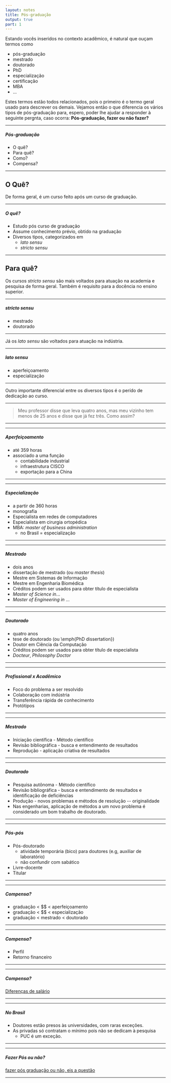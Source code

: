 ```yaml
---
layout: notes
title: Pós-graduação
output: true
part: 1
---
```


Estando vocês inseridos no contexto acadêmico, é natural que ouçam termos como 
* pós-graduação
* mestrado
* doutorado
* PhD
* especialização
* certificação
* MBA
* ...

Estes termos estão todos relacionados, pois o primeiro é o termo geral usado para descrever os demais. Vejamos então o que diferencia os vários tipos de pós-graduação para, espero, poder lhe ajudar a responder à seguinte pergnta, caso ocorra:
**Pós-graduação, fazer ou não fazer?**

---
##### Pós-graduação
* O quê?
* Para quê?
* Como?
* Compensa?

---

## O Quê?

De forma geral, é um curso feito após um curso de graduação.

---
##### O quê?

* Estudo pós curso de graduação
* Assume conhecimento prévio, obtido na graduação
* Diversos tipos, categorizados em
  * *lato sensu*
  * *stricto sensu*

---



## Para quê?

Os cursos *stricto sensu* são mais voltados para atuação na academia e pesquisa de forma geral. Também é requisito para a docência no ensino superior.

---
##### *stricto sensu*

* mestrado
* doutorado

---

Já os *lato sensu* são voltados para atuação na indústria.

---
##### *lato sensu*

* aperfeiçoamento
* especialização

---

Outro importante diferencial entre os diversos tipos é o perído de dedicação ao curso.

---
> Meu professor disse que leva quatro anos, mas meu vizinho tem menos de 25 anos e disse que já fez três. Como assim?

---


---
##### Aperfeiçoamento
* até 359 horas 
* associado a uma função
  * contabilidade industrial
  * infraestrutura CISCO
  * exportação para a China

---


---
##### Especialização

* a partir de 360 horas 
* monografia 
* Especialista em redes de computadores
* Especialista em cirurgia ortopédica
* MBA: *master of business administration*
  * no Brasil = especialização

---


---
##### Mestrado
* dois anos
* dissertação de mestrado (ou *master thesis*)
* Mestre em Sistemas de Informação
* Mestre em Engenharia Biomédica
* Créditos podem ser usados para obter título de especialista
* *Master of Science in*...
* *Master of Engineering in* ...

---

---
##### Doutorado

* quatro anos
* tese de doutorado (ou \emph{PhD dissertation})
* Doutor em Ciência da Computação
* Créditos podem ser usados para obter título de especialista
* *Docteur*, *Philosophy Doctor*

---

---
##### Profissional x Acadêmico

* Foco do problema a ser resolvido
* Colaboração com indústria
* Transferência rápida de conhecimento
* Protótipos

---

---
##### Mestrado

* Iniciação científica - Método científico
* Revisão bibliográfica - busca e entendimento de resultados
* Reprodução - aplicação criativa de resultados

---


---
##### Doutorado
* Pesquisa autônoma - Método científico
* Revisão bibliográfica - busca e entendimento de resultados e identificação de deficiências
* Produção - novos problemas e métodos de resolução -- originalidade
* Nas engenharias, aplicação de métodos a um novo problema é considerado um bom trabalho de doutorado.

---

---
##### Pós-pós

* Pós-doutorado
  * atividade temporária (bico) para doutores (e.g, auxiliar de laboratório)
  * não confundir com sabático
* Livre-docente
* Titular

---


---
##### Compensa?

* graduação < $$ < aperfeiçoamento
* graduação < $$ < especialização
* graduação < mestrado < doutorado

---

---
##### Compensa?

* Perfil
* Retorno financeiro 

---

---
##### Compensa?

[Diferenças de salário](https://www.topuniversities.com/student-info/careers-advice/masters-phd-salary-benefits)

---


---
##### No Brasil

* Doutores estão presos às universidades, com raras exceções.
* As privadas só contratam o mínimo pois não se dedicam à pesquisa
  * PUC é um exceção.

---


---
##### Fazer Pós ou não?

[fazer pós graduação ou não, eis a questão](http://noticias.universia.com.br/ciencia-tecnologia/noticia/2005/08/16/465949/fazer-pos-graduao-ou-no-eis-questo.html)

---

